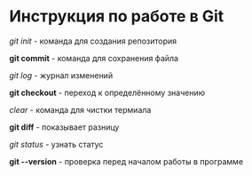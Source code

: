 # Инструкция по работе в Git

*git init* - команда для создания репозитория

**git commit** - команда для сохранения файла

_git log_ - журнал изменений

__git checkout__ - переход к определённому значению

*clear* - команда для чистки термиала

**git diff** - показывает разницу

_git status_ - узнать статус

__git --version__ -  проверка перед началом работы в программе

